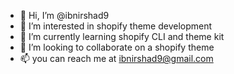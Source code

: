 - 👋 Hi, I’m @ibnirshad9
- 👀 I’m interested in shopify theme development
- 🌱 I’m currently learning shopify CLI and theme kit
- 💞️ I’m looking to collaborate on a shopify theme
- 📫 you can reach me at ibnirshad9@gmail.com

<!---
ibnirshad9/ibnirshad9 is a ✨ special ✨ repository because its `README.md` (this file) appears on your GitHub profile.
You can click the Preview link to take a look at your changes.
--->

